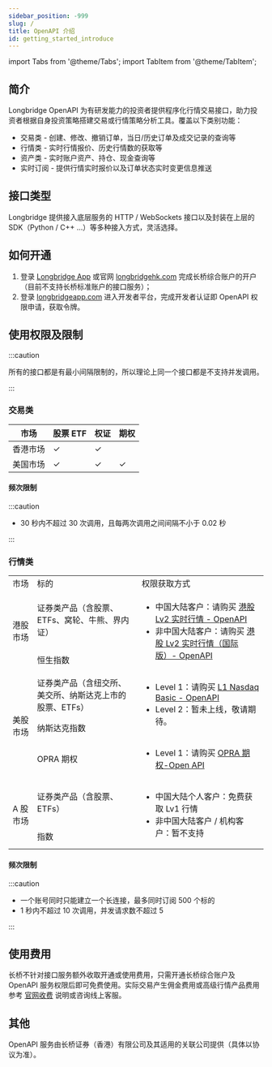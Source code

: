 ```yaml
---
sidebar_position: -999
slug: /
title: OpenAPI 介绍
id: getting_started_introduce
---
```


import Tabs from '@theme/Tabs';
import TabItem from '@theme/TabItem';

## 简介

Longbridge OpenAPI 为有研发能力的投资者提供程序化行情交易接口，助力投资者根据自身投资策略搭建交易或行情策略分析工具。覆盖以下类别功能：

- 交易类 - 创建、修改、撤销订单，当日/历史订单及成交记录的查询等
- 行情类 - 实时行情报价、历史行情数的获取等
- 资产类 - 实时账户资产、持仓、现金查询等
- 实时订阅 - 提供行情实时报价以及订单状态实时变更信息推送

## 接口类型

Longbridge 提供接入底层服务的 HTTP / WebSockets 接口以及封装在上层的 SDK（Python / C++ ...）等多种接入方式，灵活选择。

## 如何开通

1. 登录 [Longbridge App](https://longbridgeapp.com/download) 或官网 [longbridgehk.com](https://longbridge.hk) 完成长桥综合账户的开户（目前不支持长桥标准账户的接口服务）；
2. 登录 [longbridgeapp.com](https://longbridgeapp.com) 进入开发者平台，完成开发者认证即 OpenAPI 权限申请，获取令牌。

## 使用权限及限制

:::caution

所有的接口都是有最小间隔限制的，所以理论上同一个接口都是不支持并发调用。

:::

### 交易类

| 市场     | 股票 ETF | 权证 | 期权 |
| -------- | -------- | ---- | ---- |
| 香港市场 | ✓        | ✓    |      |
| 美国市场 | ✓        | ✓    | ✓    |

#### 频次限制

:::caution

- 30 秒内不超过 30 次调用，且每两次调用之间间隔不小于 0.02 秒

:::

### 行情类

<table>
    <tr>
        <td>市场</td>
        <td>标的</td>
        <td>权限获取方式</td>
    </tr>
    <tr>
        <td rowspan="2">港股市场</td>
        <td>证券类产品（含股票、ETFs、窝轮、牛熊、界内证）</td>
        <td rowspan="2">
            <ul>
            <li>中国大陆客户：请购买 <a href="https://activity.lbkrs.com/spa/mall?market=HK">港股 Lv2 实时行情 - OpenAPI</a></li>
            <li>非中国大陆客户：请购买 <a href="https://activity.lbkrs.com/spa/mall?market=HK">港股 Lv2 实时行情（国际版）- OpenAPI</a></li>
            </ul>
        </td>
    </tr>
    <tr>
        <td>恒生指数</td>
    </tr>
    <tr>
        <td rowspan="3">美股市场</td>
        <td>证券类产品（含纽交所、美交所、纳斯达克上市的股票、ETFs）</td>
        <td rowspan="2">
            <ul>
            <li>Level 1：请购买 <a href="https://activity.lbkrs.com/spa/mall?market=US">L1 Nasdaq Basic - OpenAPI</a></li>
            <li>Level 2：暂未上线，敬请期待。</li>
            </ul>
        </td>
    </tr>
    <tr>
        <td>纳斯达克指数</td>
    </tr>
    <tr>
        <td>OPRA 期权</td>
        <td>
            <ul>
            <li>Level 1：请购买 <a href="https://activity.lbkrs.com/spa/mall?market=US">OPRA 期权-Open API</a></li>
            </ul>
        </td>
    </tr>
    <tr>
        <td rowspan="2">A 股市场</td>
        <td>证券类产品（含股票、ETFs）</td>
        <td rowspan="2">
        <ul>
            <li>中国大陆个人客户：免费获取 Lv1 行情</li>
            <li>非中国大陆客户 / 机构客户：暂不支持</li>
        </ul>
        </td>
    </tr>
    <tr>
        <td>指数</td>
    </tr>
</table>

#### 频次限制

:::caution

- 一个账号同时只能建立一个长连接，最多同时订阅 500 个标的
- 1 秒内不超过 10 次调用，并发请求数不超过 5

:::

## 使用费用

长桥不针对接口服务额外收取开通或使用费用，只需开通长桥综合账户及 OpenAPI 服务权限后即可免费使用。实际交易产生佣金费用或高级行情产品费用参考 [官网收费](https://longbridge.hk/rate) 说明或咨询线上客服。

## 其他

OpenAPI 服务由长桥证券（香港）有限公司及其适用的关联公司提供（具体以协议为准）。
